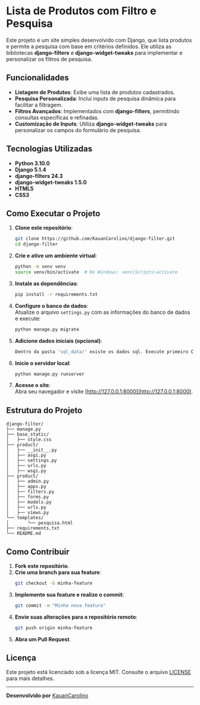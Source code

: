 # Lista de Produtos com Filtro e Pesquisa

Este projeto é um site simples desenvolvido com Django, que lista produtos e permite a pesquisa com base em critérios definidos. Ele utiliza as bibliotecas **django-filters** e **django-widget-tweaks** para implementar e personalizar os filtros de pesquisa.

## Funcionalidades

- **Listagem de Produtos**: Exibe uma lista de produtos cadastrados.
- **Pesquisa Personalizada**: Inclui inputs de pesquisa dinâmica para facilitar a filtragem.
- **Filtros Avançados**: Implementados com **django-filters**, permitindo consultas específicas e refinadas.
- **Customização de Inputs**: Utiliza **django-widget-tweaks** para personalizar os campos do formulário de pesquisa.

## Tecnologias Utilizadas

- **Python 3.10.0**
- **Django 5.1.4**
- **django-filters 24.3**
- **django-widget-tweaks 1.5.0**
- **HTML5**
- **CSS3**

## Como Executar o Projeto

1. **Clone este repositório**:  
   ```bash
   git clone https://github.com/KauanCarolino/django-filter.git
   cd django-filter
   ```

2. **Crie e ative um ambiente virtual**:  
   ```bash
   python -m venv venv
   source venv/bin/activate  # No Windows: venv\Scripts\activate
   ```

3. **Instale as dependências**:  
   ```bash
   pip install -r requirements.txt
   ```

4. **Configure o banco de dados**:  
   Atualize o arquivo `settings.py` com as informações do banco de dados e execute:  
   ```bash
   python manage.py migrate
   ```

5. **Adicione dados iniciais (opcional)**:  
   ```bash
   Dentro da pasta 'sql_data/' existe os dados sql. Execute primeiro Category depois Products 
   ```

6. **Inicie o servidor local**:  
   ```bash
   python manage.py runserver
   ```

7. **Acesse o site**:  
   Abra seu navegador e visite [http://127.0.0.1:8000](http://127.0.0.1:8000).

## Estrutura do Projeto

```
django-filter/
├── manage.py
├── base_static/
│   ├── style.css
├── product/
│   ├── __init__.py
│   ├── asgi.py
│   ├── settings.py
│   ├── urls.py
│   ├── wsgi.py
├── product/
│   ├── admin.py
│   ├── apps.py
│   ├── filters.py
│   ├── forms.py
│   ├── models.py
│   ├── urls.py
│   ├── views.py
└── templates/
│       └── pesquisa.html
├── requirements.txt
└── README.md
```

## Como Contribuir

1. **Fork este repositório**.  
2. **Crie uma branch para sua feature**:  
   ```bash
   git checkout -b minha-feature
   ```
3. **Implemente sua feature e realize o commit**:  
   ```bash
   git commit -m "Minha nova feature"
   ```
4. **Envie suas alterações para o repositório remoto**:  
   ```bash
   git push origin minha-feature
   ```
5. **Abra um Pull Request**.

## Licença

Este projeto está licenciado sob a licença MIT. Consulte o arquivo [LICENSE](LICENSE) para mais detalhes.

---

**Desenvolvido por** [KauanCarolino](https://github.com/KauanCarolino)
